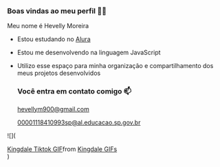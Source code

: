 ### Boas vindas ao meu perfil 🖤💋

Meu nome é Hevelly Moreira

- Estou estudando no [Alura](https://www.alura.com.br)
- Estou me desenvolvendo na linguagem JavaScript
- Utilizo esse espaço para minha organização e compartilhamento dos meus projetos desenvolvidos

  ### Você entra em contato comigo 📫

  hevellym900@gmail.com
  
  00001118410993sp@al.educacao.sp.gov.br

 ![](<div class="tenor-gif-embed" data-postid="24382769" data-share-method="host" data-aspect-ratio="1.12281" data-width="100%"><a href="https://tenor.com/view/kingdale-tiktok-your-total-is-gif-24382769">Kingdale Tiktok GIF</a>from <a href="https://tenor.com/search/kingdale-gifs">Kingdale GIFs</a></div> <script type="text/javascript" async src="https://tenor.com/embed.js"></script>)
